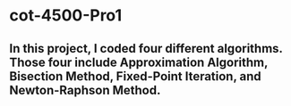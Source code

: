 # cot-4500-Pro1
## In this project, I coded four different algorithms. Those four include Approximation Algorithm, Bisection Method, Fixed-Point Iteration, and Newton-Raphson Method.
